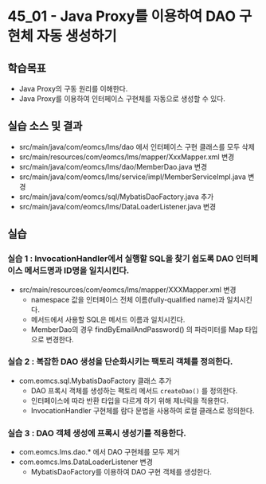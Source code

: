 # 45_01 - Java Proxy를 이용하여 DAO 구현체 자동 생성하기


## 학습목표
- Java Proxy의 구동 원리를 이해한다.
- Java Proxy를 이용하여 인터페이스 구현체를 자동으로 생성할 수 있다.


## 실습 소스 및 결과
- src/main/java/com/eomcs/lms/dao 에서 인터페이스 구현 클래스를 모두 삭제
- src/main/resources/com/eomcs/lms/mapper/XxxMapper.xml 변경
- src/main/java/com/eomcs/lms/dao/MemberDao.java 변경
- src/main/java/com/eomcs/lms/service/impl/MemberServiceImpl.java 변경
- src/main/java/com/eomcs/sql/MybatisDaoFactory.java 추가
- src/main/java/com/eomcs/lms/DataLoaderListener.java 변경


## 실습 

### 실습 1 : InvocationHandler에서 실행할 SQL을 찾기 쉽도록 DAO 인터페이스 메서드명과 ID명을 일치시킨다.
- src/main/resources/com/eomcs/lms/mapper/XXXMapper.xml 변경
  - namespace 값을 인터페이스 전체 이름(fully-qualified name)과 일치시킨다.
  - 메서드에서 사용할 SQL은 메서드 이름과 일치시킨다.
  - MemberDao의 경우 findByEmailAndPassword() 의 파라미터를 Map 타입으로 변경한다.

### 실습 2 : 복잡한 DAO 생성을 단순화시키는 팩토리 객체를 정의한다.
- com.eomcs.sql.MybatisDaoFactory 클래스 추가
  - DAO 프록시 객체를 생성하는 팩토리 메서드 `createDao()` 를 정의한다.
  - 인터페이스에 따라 반환 타입을 다르게 하기 위해 제너릭을 적용한다.
  - InvocationHandler 구현체를 람다 문법을 사용하여 로컬 클래스로 정의한다.

### 실습 3 : DAO 객체 생성에 프록시 생성기를 적용한다.
- com.eomcs.lms.dao.* 에서 DAO 구현체를 모두 제거
- com.eomcs.lms.DataLoaderListener 변경
  - MybatisDaoFactory를 이용하여 DAO 구현 객체를 생성한다.